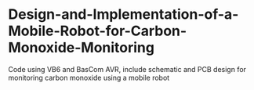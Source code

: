 # Design-and-Implementation-of-a-Mobile-Robot-for-Carbon-Monoxide-Monitoring
Code using VB6 and BasCom AVR, include schematic and PCB design for monitoring carbon monoxide using a mobile robot
